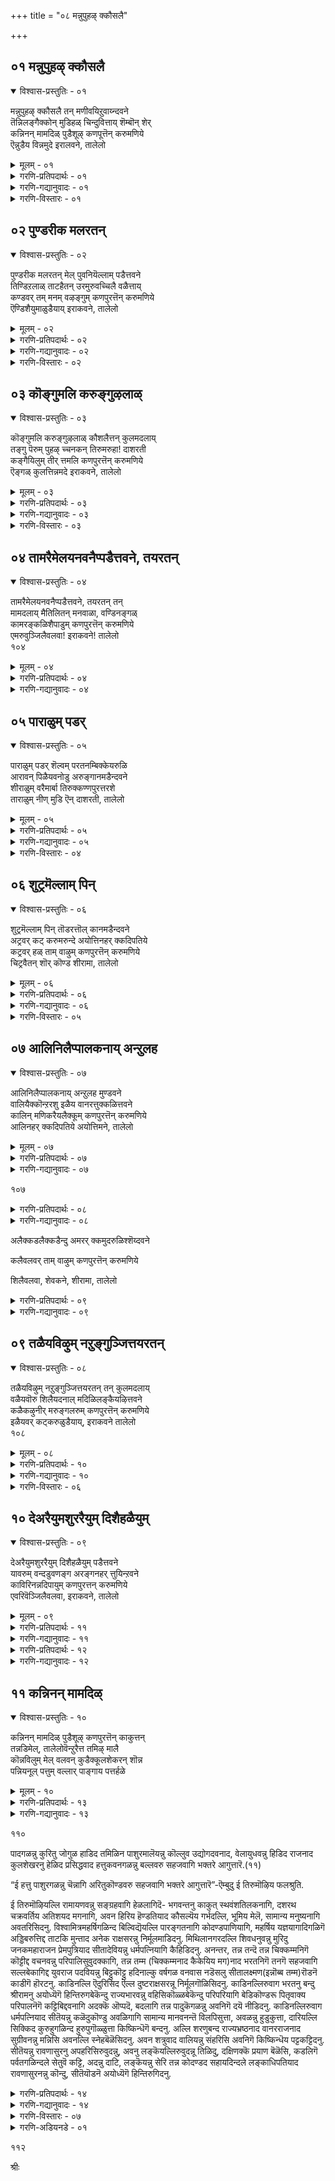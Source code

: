 +++
title = "०८ मन्नुपुहऴ् क्कौसलै"

+++


## ०१ मन्नुपुहऴ् क्कौसलै

<details open><summary>विश्वास-प्रस्तुतिः - ०१</summary>

मन्नुपुहऴ् क्कौसलै तन् मणीवयिऱुवाय्न्दवने  
तॆन्निलङ्गैक्कोन् मुडिहळ् चिन्दुवित्ताय् शॆम्बॊन् शेर्  
कन्निनन् मामदिळ् पुडैशूऴ् कणपूत्तॆन् करुमणिये  
ऎन्नुडैय विन्नमुदे इरालवने, तालेलो
</details>

<details><summary>मूलम् - ०१</summary>

मन्नुपुहऴ् क्कौसलै तन् मणीवयिऱुवाय्न्दवने  
तॆन्निलङ्गैक्कोन् मुडिहळ् चिन्दुवित्ताय् शॆम्बॊन् शेर्  
कन्निनन् मामदिळ् पुडैशूऴ् कणपूत्तॆन् करुमणिये  
ऎन्नुडैय विन्नमुदे इरालवने, तालेलो
</details>

<details><summary>गरणि-प्रतिपदार्थः - ०१</summary>

मन्नु-शाश्वतवाद, पुहऴ्=हॊगळिकॆयन्नु पडॆद कौसलै तन्=कौसल्यॆय, मणि=सुन्दरवाद, वयिऱु=हॊट्टॆयल्लि,. वाय्न्दवने=अभिवृद्धि हॊन्दिदवने, तॆन्=दक्षिणदिक्किनल्लिरुव, इलङ्कै=लङ्कॆय, कोन्=राजन\(रावणन\), मुडिहळ्=तलॆगळन्नु, चिन्दुवित्ताय्=तरिदु हाकिदवने, शॆम्=कॆम्पाद, पॊन् शेर्=चिन्नदिन्द माडिद, कन्नि=शाश्वतवाद\(नाशविल्लद\), नल्=उत्तमवाद, मा=बलुदॊड्ड, मदिळ्=कोटॆगोडॆयिन्द, पुडै=नाल्कुदिक्किनल्लू, शूऴ्=सुत्तुवरियल्पट्ट, कणपुरत्तु=कण्णपुरद, ऎन्=नन्न, करुमणिये=नीळमणियन्थवने, ऎन् अमुदे=नन्न अमृतसमानने, इराकवने=राघव\(राम\)ने, तालेलो=जोजो
</details>

<details><summary>गरणि-गद्यानुवादः - ०१</summary>

शाश्वतवाद कीर्तियन्नु पडॆद कौसल्यॆय सुन्दरवाद हॊट्टॆयल्लि अवतरिसिदवने, दक्षिणदल्लिरुव लङ्कॆय राजन तलॆगळन्नु तरिदुहाकिदवने, कॆम्फाद चिन्नदिन्द माडिद नाशरहितवाद उत्तमकोटॆयिन्द नाल्कुकडॆयू सुत्तल्पट्ट कण्णपुरद नन्न नीलमणिये, ननगॆ अमृतप्रायने, राघवरामने, जोजो\(१\)
</details>

<details><summary>गरणि-विस्तारः - ०१</summary>

कुलशेखररु ई तिरुमॊऴियल्लि भगवन्तन इन्नॊन्दु अवतारवन्नु ऎन्दरॆ श्रीरामावतारवन्न् नॆनॆयुत्तारॆ. श्रीरामनु अवतरिसिद्दु कौसल्यॆय गर्भदल्लि. दशरथ चक्रवर्तिगॆ अतिशयद हिरियमगनागि, रामावतारद गुरियॆल्ल देशदल्लॆल्ला महाक्रूरिगळागि हॆच्चिकॊण्डिद्द राक्षस कुलद निर्मूलन. लङ्कॆय राजनाद बलुदुष्टनू. अतिपराक्रमियू आद रावणासुरन हत्तुतलॆगळन्नू, अवनन्नु युद्धदल्लि ऎदुरिसि, चॆण्डाडिद्दु श्रीरामन वैभव. श्रीरामन तायि कौसल्यॆ तानॆन्दु भाविसिकॊण्डु, कुलशेखररु

१०२

मगुवाद श्रीरामनन्नु तॊट्टिलल्लिट्टु जोगुळ हाडुत्तारॆ.

कण्णपुरम्- तिरुक्कण्णपुरम् ऎम्बुदु दक्षिणभारतदल्लि हिन्दॆ चोळनाडु ऎन्दुप्रसिद्धिगॊण्डिद्द राज्यदल्लि पवित्रवाद यात्रास्थळगळल्लि ऒन्दु. ऐवरु आऴ्वाररु इल्लिगॆ यात्रार्थिगळागि बिजयमाडिसि, इल्लिय “शौरिराजस्वामि”यन्नु दर्शन माडि, सेवॆ माडि कृतार्थरादरु. आ ऐवरल्लि कुलशेखररू ऒब्बरु. आ सविनॆनपिन कुरुहु इदु. अल्लदॆ, कण्णपुरद शौरिराजस्वामिये कुलशेखररिगॆ श्रीरामनागि तोरिद्दु.
</details>


## ०२ पुण्डरीक मलरतन्

<details open><summary>विश्वास-प्रस्तुतिः - ०२</summary>

पुण्डरीक मलरतन् मेल् पुवनियॆल्लाम् पडैत्तवने  
तिण्डिऱलाळ् ताटहैतन् उरमुरुवच्चिलै वळैत्ताय्  
कण्डवर् तम् मनम् वऴङ्गुम् कणपुरत्तॆन् करुमणिये  
ऎण्डिशैयुमाळुडैयाय् इराकवने, तालेलो
</details>

<details><summary>मूलम् - ०२</summary>

पुण्डरीक मलरतन् मेल् पुवनियॆल्लाम् पडैत्तवने  
तिण्डिऱलाळ् ताटहैतन् उरमुरुवच्चिलै वळैत्ताय्  
कण्डवर् तम् मनम् वऴङ्गुम् कणपुरत्तॆन् करुमणिये  
ऎण्डिशैयुमाळुडैयाय् इराकवने, तालेलो
</details>

<details><summary>गरणि-प्रतिपदार्थः - ०२</summary>

पुण्डरिकम्=तावरॆ, मलर्=हूवु, अदन्=अदर, मेल्=मेलॆ, पुवनि ऎल्लाम्=समस्त लोकगळन्नू, पडैत्तवने=पडॆदवने, तिण्=दृढवाद, तिऱलाळ्=बलवन्नुळ्ळवळाद, ताटकैतन्=ताटकिय, उरम्=ऎदॆयन्नु, उरुव=तूतुबीळुवन्तॆ, शिलै=बिल्लन्नु, वळैत्ताय्=बग्गिसिदवने, कण्डवर्=दर्शन माडिदवरि, तम् मनम्=अवरवर मनस्सन्नु, वऴङ्गुम्=बॆळगिसुव, कणपुरत्तु ऎन् करुमणिये=कण्णपुरद नन दिव्यनीलमणिये, ऎण्=ऎण्टु, दिशैयुम्=दिक्कुगळल्लियू, आळ् उडैयाय्=सेवॆगॊळ्ळुत्तिरुववने, इराकवने=राघव\(राम\)ने, तालेलो=जोजो
</details>

<details><summary>गरणि-गद्यानुवादः - ०२</summary>

तावरॆय हूविन मेलिनिन्द समस्तलोकगळन्नू सॄष्टिसिदवने, बहळ बलशालियाद ताटकिय ऎदॆयल्लि तूतागुवन्तॆ बिल्लन्नु बग्गिसिदवने, दर्शन माडिदवर मनस्सन्नु बॆळगिसुव कण्णपुरदल्लि नॆलसिरुव नन्न दिव्यनीलमणिये, ऎण्टुदिक्कुगळल्लू सेवॆगॊळ्ळुत्तिरुववने, राघवरामने जो जो.\(२\)
</details>

<details><summary>गरणि-विस्तारः - ०२</summary>

भगवन्तन नाभियिन्द कमलवु हुट्टितु. अदरल्लि चतुर्मुख ब्रह्मनु हुट्टिदनु. अवनु सृष्टिकर्तनागि समस्त लोकगळन्नु सृष्टिसिदनु. हीगॆ भगवन्तनु लोकगळन्नु सृष्टिसिद्दु.

विश्वामित्र महर्षि नडसुत्तिद्द यज्ञक्कॆ अल्लिन राक्षसरु बहळवागि अड्डिमाडुत्तलू तॊन्दरॆ कॊडुत्तलू इद्दरु. अवरल्लि ताटकि ऎम्बवळ बहळ प्रबलळू

१०३

मायावियू आगिद्दवळु. श्रीरामनॊब्बने अवळन्नु संहरिसलु शक्तनॆन्दु महर्षिगळिगॆ गॊत्तु. अदक्कागि, बालकराद रामलक्ष्मणरन्नु अवरॊडनॆ करॆदिय्दु, अवरिगॆ धनुर्विद्यॆयन्नु कलिसि, ताटकिय मत्तु इतर ऎल्ला राक्षसर संहारक्कॆ कारणरादरु. ताटकियन्नु ऎदॆयन्नु सीळुवुदक्कागि श्रीरामनु तन्न कोदण्डवन्नु हेगॆ उपयोगिसिदनॆन्दु विवरणॆ इल्लिदॆ.

तिरुक्कण्णपुरदल्लि भगवन्तनु शौरिराजस्वामियागि नॆलॆगॊण्डु, ऎल्ला दिक्कुगळिन्दलू, अल्लिगॆ स्वामिय सेवॆगागि, बरुव भक्तर मनस्सन्नु आह्लादगॊळिसुत्तानॆ. अवने राघव राम. अवनन्नु मगुविनन्तॆ भाविसि आऴ्वाररु तूगुत्तारॆ.
</details>


## ०३ कॊङ्गुमलि करुङ्गुऴलाळ्

<details open><summary>विश्वास-प्रस्तुतिः - ०३</summary>

कॊङ्गुमलि करुङ्गुऴलाळ् कौशलैत्तन् कुलमदलाय्  
तङ्गु पॆरुम् पुहऴ् च्चनकन् तिरुमरुहा\! दाशरती  
कङ्गैयिलुम् तीर् त्तमलि कणपुरत्तॆन् करुमणिये  
ऎङ्गळ् कुलत्तिन्नमदे इराकवने, तालेलो
</details>

<details><summary>मूलम् - ०३</summary>

कॊङ्गुमलि करुङ्गुऴलाळ् कौशलैत्तन् कुलमदलाय्  
तङ्गु पॆरुम् पुहऴ् च्चनकन् तिरुमरुहा\! दाशरती  
कङ्गैयिलुम् तीर् त्तमलि कणपुरत्तॆन् करुमणिये  
ऎङ्गळ् कुलत्तिन्नमदे इराकवने, तालेलो
</details>

<details><summary>गरणि-प्रतिपदार्थः - ०३</summary>

कॊङ्गु=परिमळवु, मलि=मलॆतिरुव, करुकुऴलाळ्=कप्पनॆय कूदलन्नुळ्ळ, कौशलै तन्=कौसल्यॆय, कुलम्=सिरिवन्तनाद, मदलाय्=मगने, तङ्गु=शाश्वतवाद, पॆरु=महत्ताद, पुहऴ्=कीर्तियुळ्ळ, चनकन्=जनकन, तिरु=श्रेष्ठवाद, मरुहा=अळियने, दाशरती=दाशरथी, कङ्गैयिलुम्=गङ्गानदिगिन्तलू, मलि=श्रेष्ठवाद, तीर् त्तम्=तीर्थगळुळ्ळ, कणपुरत्तु=तिरुक्कण्णपुरद, ऎन् करुमणिये=नन्न नीलमणिये, ऎङ्गळ्=नम्म, कुलत्तु=वंशद\(कुलद\), इन्-मधुरवाद, अमुदे=अमृतवे, इराकवने=राघव\(राम\)ने, तालेलो=जोजो
</details>

<details><summary>गरणि-गद्यानुवादः - ०३</summary>

परिमळदिन्द मलॆतिरुव कप्पाद तलॆगूदलन्नुळ्ळ कौसल्यॆय सिरिवन्तनाद मगने, शाश्वतवाद महाकीर्तियन्नुळ्ळ जनकन श्रेष्ठवाद अळियने, दाशरथी, गङ्गानदिगिन्तलू श्रेष्ठवाद तीर्थगळन्नुळ्ळ कण्णपुरद नन्न नीलमणिये, नम्म कुलद मधुरवाद अमृतवे, राघवरामने जोजो\(३\)
</details>

<details><summary>गरणि-विस्तारः - ०३</summary>

“नम्म कुल” ऎम्ब हॆम्मॆय मातु कौसल्यादेविय कुलक्कू कुलशेखरर कुलक्कू ऒट्टिगॆ अन्वयिसुत्तदॆ. इब्बरदू क्षत्रियकुल. आद्दरिन्द श्रीरामनल्लि अष्टु अभिमान\!
</details>


## ०४ तामरैमेलयनवनैप्पडैत्तवने, तयरतन्

<details open><summary>विश्वास-प्रस्तुतिः - ०४</summary>

तामरैमेलयनवनैप्पडैत्तवने, तयरतन् तन्  
मामदलाय् मैतिलितन् मनवाळा, वण्डिनङ्गळ्  
कामरङ्कळिशैपाडुम् कणपुरत्तॆन् करुमणिये  
एमरुवुञ्जिलैवलवा\! इराकवने\! तालेलो  
१०४
</details>

<details><summary>मूलम् - ०४</summary>

तामरैमेलयनवनैप्पडैत्तवने, तयरतन् तन्  
मामदलाय् मैतिलितन् मनवाळा, वण्डिनङ्गळ्  
कामरङ्कळिशैपाडुम् कणपुरत्तॆन् करुमणिये  
एमरुवुञ्जिलैवलवा\! इराकवने\! तालेलो  
१०४
</details>

<details><summary>गरणि-प्रतिपदार्थः - ०४</summary>

तामरै मेल्=तावरॆ मेलॆ, अयन् अवनै=चतुर्मुख ब्रह्मनन्नु, पडैत्तवने=पडॆदवने, तयर तन् तन्=दशरथन, मा=महत्वद, मदलाय्=मगने, मैतिलि तन्=मैथिलिय, मनवाळा=वल्लभने, वण्डु=दुम्बिगळ, इनङ्गळ्=गुम्पुगळु, कामरङ्गळ्=इम्पाद रागगळ, इशै=हाडुगळन्नु, पाडुम्=हाडुव, कणपुरत्तु=तिरुक्कण्णपुरद, ऎन् करुमणिये=नन्न नीलमणिये, ए=अम्बुगळु, मरुवुम्=कूडिकॊण्डिरुव, शिलै=बिल्लन्नु, वलवा=हिडियबल्लवने, इराकवने=राघव, रामने, तालेलो=जोजो.
</details>

<details><summary>गरणि-गद्यानुवादः - ०४</summary>

तावरॆय मेलॆ चतुर्मुख ब्रह्मनन्नु पडॆदवने, दशरथन महत्वद मगने. मैथिलिय वल्लभने, दुम्बिगळ गुम्पुगळु इम्पाद रागगळ हाडुगळन्नु हाडुव तिरुक्कणपुरद नन्न नीलमणिये, अम्बुगळिन्द कूडिरुव बिल्लन्नु हिडियबल्लवने राघवरामने, जोजो.\(४\)
</details>


## ०५ पाराळुम् पडर्

<details open><summary>विश्वास-प्रस्तुतिः - ०५</summary>

पाराळुम् पडर् शॆल्वम् परतनम्बिक्केयरुळि  
आरावन् पिळैयवनोडु अरुङ्गानमडैन्दवने  
शीराळुम् वरैमार्बा तिरुक्कण्णपुरत्तरशे  
ताराळुम् नीण् मुडि ऎन् दाशरती, तालेलो
</details>

<details><summary>मूलम् - ०५</summary>

पाराळुम् पडर् शॆल्वम् परतनम्बिक्केयरुळि  
आरावन् पिळैयवनोडु अरुङ्गानमडैन्दवने  
शीराळुम् वरैमार्बा तिरुक्कण्णपुरत्तरशे  
ताराळुम् नीण् मुडि ऎन् दाशरती, तालेलो
</details>

<details><summary>गरणि-प्रतिपदार्थः - ०५</summary>

पार्=भूमियन्नु, आळुम्=आळतक्क, पडर्=विपुलवाद, शॆल्वम्=सम्पत्तन्नु, परतन्=भरतनॆम्ब, नम्बिक्के=प्रसिद्धिपुरुषनिगे, अरुळि=कृपॆमाडि,आरा=परिपूर्णवाद, अन्बु=प्रेम\(भक्ति\)वुळ्ळ, इळैयवनोडु=तम्मनॊडनॆ, अरु=अपरूपवाद, कानम्=काडन्नु, अडैन्दवने=सेरिदवने, शीर्=लक्ष्मियु, आळुम्=विहरिसुवन्थ, वरै=\(पर्वतदन्तॆ\) हिरियदाद, मार्बा=वक्षस्थलवुळ्ळवने, तिरुक्कण्णपुरत्तु अरशने=तिरुक्कण्णपुरद अरसने, तार्=मालॆयु, आळुम्=विहरिसुव, नीळ्=उद्दनाद, मुडि=जडॆयन्नुळ्ळ, ऎन् दाशरथी=नन्न दाशरथिये, तालेलो=जोजो.
</details>

<details><summary>गरणि-गद्यानुवादः - ०५</summary>

१०५
</details>

<details><summary>गरणि-विस्तारः - ०४</summary>

भूमियन्नाळतक्क विपुअलवाद सम्पत्तन्नु भरतनॆम्ब प्रसिद्धिपुरुषनिगे कृपॆमाडिकॊट्टु, सम्पूर्णवाद भक्तियन्नुळ्ळ तम्मनॊडनॆ अपरूपवाद काडन्नु सेरिदवने, लक्ष्मियु विहरिसुवन्थ हिरिय\(विशाल\)वक्षस्थलवुळ्ळवने, मालॆयन्नु मुडिद निडिदाद जटॆयन्नुळ्ळवने, नन्न दाशरथिये, जोजो.\(५\)

दशरथ चक्रवर्तिय हिरियमगनागि, चक्राधिपत्यवन्नु अद्वितीयवागि आळुवन्थ समर्थनागिद्दरू, तन्न तन्दॆय मातन्नु पालिसुवुदक्कागि, तन्न तम्मनाद भरतनिगे भूमियन्नाळुव आ विपुलैश्वर्यवन्नु बिट्टुकॊट्टु, तन्नल्लि अपरिमितवाद भक्ति\(प्रीति\)यन्नुळ्ळ तन्न तम्मनाद लक्ष्मणनॊडनॆ भयङ्करवाद काडिगॆ होद त्यागमूर्ति श्रीराम\! वीरलक्ष्मिगॆ तन्न दृढवाद ऎदॆयल्लि अवकाशकॊट्टवनु अवनु. जटावल्कलधारियागि शान्तनागि, सन्तसचित्तनागि अरण्यदल्लि वासवागिद्दवनु अवनु. अवने तिरुक्कण्णपुरद ऒडॆयनादवनु.
</details>


## ०६ शुट्रमॆल्लाम् पिन्

<details open><summary>विश्वास-प्रस्तुतिः - ०६</summary>

शुट्रमॆल्लाम् पिन् तॊडरत्तॊल् कानमडैन्दवने  
अट्रवर् कट् करुमरुन्दे अयोत्तिनहर् क्कदिपतिये  
कट्रवर् हळ् ताम् वाऴुम् कणपुरत्तॆन् करुमणिये  
चिट्रवैतन् शॊर् कॊण्ड शीरामा, तालेलो
</details>

<details><summary>मूलम् - ०६</summary>

शुट्रमॆल्लाम् पिन् तॊडरत्तॊल् कानमडैन्दवने  
अट्रवर् कट् करुमरुन्दे अयोत्तिनहर् क्कदिपतिये  
कट्रवर् हळ् ताम् वाऴुम् कणपुरत्तॆन् करुमणिये  
चिट्रवैतन् शॊर् कॊण्ड शीरामा, तालेलो
</details>

<details><summary>गरणि-प्रतिपदार्थः - ०६</summary>

शुट्रम् ऎल्लाम्=परिवारदवरॆल्लरू, पिन् तॊडर=हिन्दॆबिद्दु बरलु, तॊल्=पुरातनवाद, कानम्=काडन्नु,अडैन्दवने=सेरिदवने, अट्रवर् कट् कु=निन्नन्ने शरणॆन्दवरिगॆ, अरु=अपरूपवाद, मरुन्दे=औषधिस्वरूपने, अयोत्तिनहर् क्कू=अयोध्यानगरक्कॆ, अदिपतिये=ऒडॆयने, कट्रवर् हळ् ताम्=ज्ञानिगळु, वाऴुम्=बाळुवन्थ, कणपुरत्तु ऎन् करुमणिये=चिट्रवैतन्=चिक्क तायियादवळ, शॊल्=मातन्नु, कॊण्ड=पालिसिद, शीरामा=श्रीरामने, तालेलो=जोजो.
</details>

<details><summary>गरणि-गद्यानुवादः - ०६</summary>

बन्धुबळग परिवारदवरॆल्लरू निन्न हिन्दॆबिद्दु बरलु, पुरातनवाद काडन्नु सेरिदवने, निन्न शरणागतरिगॆ अपरूपवाद औषधिस्वरूपने, अयोध्यॆय ऒडॆयने ज्ञानिगळु बाळुवन्थ तिरुक्कण्णपुरद नन्न दिव्यनीलमणिये, चिक्कम्मा मातन्नु पालिसिदवने, श्रीरामने, जोजो.\(६\)
</details>

<details><summary>गरणि-विस्तारः - ०५</summary>

चिक्कम्मनाद कैकेयिय मातन्ने तन्न तन्दॆय आज्ञॆयॆन्दु तिळिदु अदन्नु चाचु तप्पदन्तॆ परिपालिसुवुदक्कागि श्रीरामनु राज्याधिपत्यवन्नु तन्न तम्मनाद भरतनिगॆ बिट्टुकॊट्टु तानु काडिगॆ होदनष्टॆ. प्रजॆगळू बन्धुबळगदवरू तमगॆ अत्यन्तप्रियनाद श्रीरामनन्नु बिट्टिरलारदॆ अवनन्नु हिम्बालिसुत्तले होदरु. गङ्गानदियन्नु दाटीद बळिक श्रीरामनु तानु तम्मवरु यार हगरणवू इल्लदॆ सुखवागिरुवुदु साध्यवॆन्दु बगॆदु चित्रकूटदल्लि

१०६

नॆलसिदनु. अवन शान्तिगॆ भङ्ग तरुवन्तॆ भरतनु सकल राजमर्यादॆगळॊडनॆ यू बन्धुबळग परिवारजनरॊडनॆयू अल्लिगू बन्दु, श्रीरामनन्नु अयोध्यॆगॆ हिन्तिरुगबेकॆन्दू राज्यभारवन्नु अवने वहिसिकॊळ्ळबेकॆन्दु बेडिकॊण्डनु. श्रीरामनु अदक्कॆ ऒप्पदॆ, अवन बेडिकॆगॆ बदलागि अवनिगॆ तन्न पादुकॆगळन्नु दयॆनीडिदनु. हीगॆ भरतनन्नु समाधानपडिसि हिन्दक्कॆ कळुहिसिद बळिक तम्म जनर काटदिन्द तप्पिसिकॊळ्ळबेकॆन्दु बगॆदु, दट्टवाद गॊण्डारण्यवाद दण्डकारण्यक्कॆ तॆरळिदनु. इदु पाशुरद मॊदल सालिन विषय.

गॆळॆयरागलि वैरिगळागलि- यारे आगलि “शरणु”ऎन्दु बन्दरॆ, अवर हिन्नॆलॆयेनॆन्दु लॆक्किसदॆ, अवरन्नु कैबिडदन्तॆ कापाडुवुदु श्रीरामन सङ्कल्प. शरणागतरन्नु संसारवॆम्ब रोगदिन्द बिडुगडॆ माडुवुदे श्रीरामन कार्य. आद्दरिन्दले शरणागतरिगॆ अवनु दिव्यौषधियन्तॆ.
</details>


## ०७ आलिनिलैप्पालकनाय् अन्ऱुलह

<details open><summary>विश्वास-प्रस्तुतिः - ०७</summary>

आलिनिलैप्पालकनाय् अन्ऱुलह मुण्डवने  
वालियैक्कॊन्ऱरशु इळैय वानरत्तुक्कळित्तवने  
कालिन् मणिकरैयलैक्कूम् कणपुरत्तॆन् करुमणिये  
आलिनहर् क्कदिपतिये अयोत्तिमने, तालेलो
</details>

<details><summary>मूलम् - ०७</summary>

आलिनिलैप्पालकनाय् अन्ऱुलह मुण्डवने  
वालियैक्कॊन्ऱरशु इळैय वानरत्तुक्कळित्तवने  
कालिन् मणिकरैयलैक्कूम् कणपुरत्तॆन् करुमणिये  
आलिनहर् क्कदिपतिये अयोत्तिमने, तालेलो
</details>

<details><summary>गरणि-प्रतिपदार्थः - ०७</summary>

आलिन् इलै=आलद ऎलॆय, पालकन् आय्=बालकनादवने, अन्ऱु=महाप्रळयकालदल्लि, उलहम् उण्डवने=समस्तलोकगळन्नू उण्डवने, \(हॊट्टॆयल्लि अडगिसिकॊण्डवने\), वालियै कॊन्ऱु=वालियन्नु कॊन्दु, इळैय वानरत्तुक्कू=तम्मनाद वानरनिगॆ, अरशु=राज्यवनु, अळित्तवने=कॊट्टवने, कालिन्=कालिन, मणि=सुन्दरवाद\(रत्नखचितवाद\), करै=अञ्चु, अलैक्कूम्=अलुगाडुत्तिरुव, कणपुरत्तु=तिरुक्कण्णपुरद, ऎन् करुमणिये=नीलमणिये, आलिनहर् क्कू=आलिनगरक्कॆ, अदिपतिये=ऒडॆयने, अयोत्तिमने=अयोध्यॆय राजने, तालेलो=जोजो.\(७\)
</details>

<details><summary>गरणि-गद्यानुवादः - ०७</summary>

महाप्रळयदल्लि समस्तलोकगळन्नू तन्न हॊट्टॆयल्लि अडगिसिकॊण्डु एनू अरिय ऎळॆयमगुवागि हाल्गडिनल्लि ऒन्दु आलदॆलॆय मेलॆ मलगि योगनिद्रॆयल्लि बहुकालकळॆदवनु भगवन्त. श्रीरामनादाग, किष्किन्धॆय राजनागिद्द वालियन्नु कॊन्दु अवन तम्मनाद सुग्रीवनिगॆ आ राज्यद पट्टवन्नु कट्टिदनु. तिरुक्कण्णपुरियल्लि शौरिराजनागि सर्वाङ्गसुन्दरनागि मॆरॆयुववनु अवनु.
</details>

१०७

<details><summary>गरणि-प्रतिपदार्थः - ०८</summary>

“कालिन् मणिकरै अलैक्कूम् कणपुरत्तु” ऎम्बुदन्नु इन्नॊन्दु रीतियल्लि बिडिसि अर्थहेळलागिदॆ. कालिन्=कालुवॆगळ, मणि=रत्नगळन्नु, करै=दडक्कॆ अलैक्कूम्=तन्दुहाकुव, कणपुरत्तु=तिरुक्कण्णपुरद-ऎम्बुदागि. कालुवॆगळल्लि हरियुव समृद्धियाद नीरु तिरुक्कण्णपुरद गद्दॆगळल्लि हरिदु अदरल्लि हुलुसागि चिन्नवन्नू रत्नगळन्नू बॆळॆयुवन्तॆ \(बत्त बॆळॆयुवन्तॆ\) माडुत्तदॆ. हीगॆ तिरुक्कण्णपुरवु ऐश्वर्यदिन्द तुम्बितुळुकुत्तदॆ.
</details>

<details><summary>गरणि-गद्यानुवादः - ०८</summary>

८.मलैयदनालणैक्कट्टि मदिळिलङ्कैयऴित्तवने
</details>

अलैक्कडलैक्कडैन्दु अमरर् क्कमुदरुळिश्शॆय्दवने

कलैवलवर् ताम् वाऴुम् कणपुरत्तॆन् करुमणिये

शिलैवलवा, शेवकने, शीरामा, तालेलो

<details><summary>गरणि-प्रतिपदार्थः - ०९</summary>

मलै=बॆट्टगळुल् अदनाल्=अवुगळिन्द, अणैक्कट्टि=सेतुवॆयन्नु कट्टि, मदिळ्=कोटॆयिन्द भद्रवाद, इलङ्कै=लङ्कॆयन्नु, अऴत्तवने=नाशपडिसिदवने, अलैकडलै=अलॆगळिन्द कूडिद कडलन्नु, कडैन्दु=कडॆदु, अमरर् क्कू=देवतॆगळिगॆ,अमुदु=अमृतवन्नु, अरुळिशॆय्दवने=कृपॆ माडिदवने, कलैवलवर्=विद्यॆयन्ने शक्तियन्नागि उळ्ळवरु, ताम्=तावु, वाऴुम्=बाळुव, कणपुरत्तु=तिरुक्कण्णपुरद, ऎन् करुमणिये=नन्न दिव्यनीलमणिये, शिलैवलवा=धनुश्शास्त्रपण्डितने\(कोदण्डपण्डितने\) शेवकने=महावीरने, शीरामा=श्रीरामने, तालेलो=जोजो
</details>

<details><summary>गरणि-गद्यानुवादः - ०९</summary>

बॆट्टगळिन्द समुद्रक्कॆ सेतुवॆ कट्टि कोटॆगळिन्द भद्रवाद लङ्कॆयन्नु नाशपडिसिदवने, अलॆगळिन्द कूडिद कडलन्नु कडॆदु अमररिगॆ अमृतवन्नु कृपॆमाडिदवने, विद्याबलवुळ्ळवरु बाळुव तिरुक्कण्णपुरद नन्न दिव्यनीलमणिये, कोदण्डपण्डितने, महावीरने, श्रीरामने जोजो.\(८\)
</details>


## ०९ तळैयविऴुम् नऱुङ्गुञ्जित्तयरतन्

<details open><summary>विश्वास-प्रस्तुतिः - ०८</summary>

तळैयविऴुम् नऱुङ्गुञ्जित्तयरतन् तन् कुलमदलाय्  
वळैयवॊरु शिलैयदनाल् मदिळिलङ्कैयऴित्तवने  
कळैकऴुनीर् मरुङ्गलरुम् कणपुरत्तॆन् करुमणिये  
इळैयवर् कट्करुळुडैयाय्, इराकवने तालेलो  
१०८
</details>

<details><summary>मूलम् - ०८</summary>

तळैयविऴुम् नऱुङ्गुञ्जित्तयरतन् तन् कुलमदलाय्  
वळैयवॊरु शिलैयदनाल् मदिळिलङ्कैयऴित्तवने  
कळैकऴुनीर् मरुङ्गलरुम् कणपुरत्तॆन् करुमणिये  
इळैयवर् कट्करुळुडैयाय्, इराकवने तालेलो  
१०८
</details>

<details><summary>गरणि-प्रतिपदार्थः - १०</summary>

तळै=कट्टु, अविऴुम्=बिच्चि होगुत्तिरुव, नऱु=ऒळ्ळॆय, कुञ्जि=तलॆगूदलिन गण्टुळ्ळ, तयरतन् तन्=दशरथन, कुलम्=श्रेष्ठवाद, मदलाय्=मगने, ऒरु=साटियिल्लद, वळैय=बग्गिसिद, शिलै अदनाल्=बिल्लिनिन्द, मदिळ्=कोटॆगोडॆगळुळ्ळ, इलङ्गै=लङ्कॆयन्नु, अऴित्तवने=नाशपडिसिदवने, कळै=सुन्दरवाद, कऴुनीर्=नैदिलॆगळु, मरुङ्गु=सुत्तलू, अलरुम्=अरळुव, कणपुरत्तु=तिरुक्कण्णपुरद, ऎन्=नन्न करुमणिये=नीलमणिये, इळैयवर् कट्कु=तम्मन्दिर विषयदल्लि, अरुळ् उडैयाय्=करुणॆयुळ्ळवने, इराकवने=राघव\(राम\)ने, तालेलो=जोजो.
</details>

<details><summary>गरणि-गद्यानुवादः - १०</summary>

कट्टुबिच्चुत्तिरुव ऒळ्ळॆय तलॆगूदलिन गण्टुळ्ळ दशरथन श्रेष्ट्ःअवाद मगने, साटियिल्लद बग्गिसिद बिल्लिनिन्द कोटॆगळिन्द भद्रवाद लङ्कॆयन्नु नाशपडिसिदवने, सुन्दरवाद नैदिलॆगळु सुत्तलू अरळुव तिरुक्कण्णपुरद नन्न दिव्यनीलमणिये, तम्मन्दिर विषयदल्लि कृपॆयुळ्ळवने, राघवरामने, जोजो.\(९\)
</details>

<details><summary>गरणि-विस्तारः - ०६</summary>

किरिय हॆण्डतियाद कैकेयि तनगॆ कॊडबेकॆन्द ऎरडू वरगळन्नु केळिद दशरथनु शोकसन्तप्तनादनु. नॆलदल्लि बिद्दु हॊरळाडिदनु. अवन तलॆगूदलु बिच्चिहोयितु. नॆलद धूळिनल्लि अदु मलिनगॊण्डितु. आदरॆ अवनु कैकेयिगॆ कॊट्टमातन्नु हिरिय मगनाद श्रीरामनु उळिसिकॊट्टु, श्रेष्ठनॆनिसिकॊण्डनु. इदु मॊदल सालिन विषय.

“तम्मन्दिरिगॆ कृपॆ तोरिद्दु”-ऎम्बुदन्नु ऎरडु रीतियल्लि विवरिसबहुदॆन्दु काणुत्तदॆ. तम्मनाद भरतनिगॆ श्रीरामनु तन्न पादुकॆगळन्नु कॊट्टुकृपॆ माडिद्दु; ,अत्तु तम्मनाद लक्ष्मणनन्नु तन्न ऎडॆबिडद बॆम्बलिगनागि, हदिनाल्कु वर्षगळ वनवासदल्लि तन्नॊडनॆ ऒरलि ऒप्पिद्दु. इदुऒन्दु रीति. इन्नॊन्दु रीतियल्लि देशभ्रष्ठनागि अलॆयुत्तिद्द सुग्रीवन सख्यवन्नु माडिकॊण्डु, अवनिगॆ वालियिन्द अवन राज्यवन्नु वापसुकॊडिसिद्दु. इदु तम्मनाद सुग्रीवनिगॆ तोरिसिद कृपॆ.
</details>


## १० देअरैयुमशुररैयुम् दिशैहळैयुम्

<details open><summary>विश्वास-प्रस्तुतिः - ०९</summary>

देअरैयुमशुररैयुम् दिशैहळैयुम् पडैत्तवने  
यावरुम् वन्दडुवणङ्ग अरङ्गनहर् त्तुयिन्ऱवने  
काविरिनन्नदिपायुम् कणपुरत्तन् करुमणिये  
एवरिवॆञ्जिलैवलवा, इराकवने, तालेलो
</details>

<details><summary>मूलम् - ०९</summary>

देअरैयुमशुररैयुम् दिशैहळैयुम् पडैत्तवने  
यावरुम् वन्दडुवणङ्ग अरङ्गनहर् त्तुयिन्ऱवने  
काविरिनन्नदिपायुम् कणपुरत्तन् करुमणिये  
एवरिवॆञ्जिलैवलवा, इराकवने, तालेलो
</details>

<details><summary>गरणि-प्रतिपदार्थः - ११</summary>

देवरैयुम्=देवतॆगळन्नू, अशुररैयुम्=असुररन्नू, दिशैहळैयुम्=दिक्कुगळन्नू, पडैत्तवने= पडॆदवने, यावरुम्=ऎल्ल चेतनरू
</details>

<details><summary>गरणि-गद्यानुवादः - ११</summary>

१०९
</details>

<details><summary>गरणि-प्रतिपदार्थः - १२</summary>

वन्दु=बन्दु, अडिवणङ्ग=पादगळिगॆरगलु \(अनुकूलिसुवन्तॆ\)अरङ्गनहरम्=श्रीरङ्गनगरदल्लि, तुयिन्ऱवने=पवडिसिरुववने, काविरिनल् नदि=कावेरियॆम्ब ऒळ्ळॆयनदि, पायुम्=हरियुव, कणपुरत्तु=तिरुक्कण्णपुरद, ऎन्=नन्न, करुमणिये=नीलमणिये, ए=बाणगळन्नु, वरि=तॊडिसि सिद्धपडिसिरुव, वॆम्=सुन्दरवाद, शिलैवलवा= बिल्लिन शूरने, इराकवने=राघव रामने, तालेलो=जोजो.
</details>

<details><summary>गरणि-गद्यानुवादः - १२</summary>

देवतॆगळन्नु असुररन्नू दिक्कुगळन्नू पडॆदवने, ऎल्ल चेतनरू बन्दु पादगळिगॆरगलु अनुकूलिसुवन्तॆ श्रीरङ्गनगरदल्लि पवडिसिरुववने, कावेरियॆम्ब ऒळ्ळॆय नदि हरियुव तिरुक्कण्णपुरद नन्न दिव्यनीलमणिये, बाणगळन्नु तॊडिसि सिद्धवागिरुव सुन्दरवाद बिल्लाळे, राघवरामने, जोजो.\(१०\)
</details>


## ११ कन्निनन् मामदिळ्

<details open><summary>विश्वास-प्रस्तुतिः - १०</summary>

कन्निनन् मामदिळ् पुडैशूऴ् कणपुरत्तॆन् काकुत्तन्  
तन्नडिमेल्, तालेलोवॆन्ऱुरैत्त तमिऴ् मालै  
कॊन्नविलुम् मेल् वलवन् कुडैक्कूलशेकरन् शॊन्न  
पन्नियनूल् पत्तुम् वल्लार् पाङ्गाय पत्तर्हळे
</details>

<details><summary>मूलम् - १०</summary>

कन्निनन् मामदिळ् पुडैशूऴ् कणपुरत्तॆन् काकुत्तन्  
तन्नडिमेल्, तालेलोवॆन्ऱुरैत्त तमिऴ् मालै  
कॊन्नविलुम् मेल् वलवन् कुडैक्कूलशेकरन् शॊन्न  
पन्नियनूल् पत्तुम् वल्लार् पाङ्गाय पत्तर्हळे
</details>

<details><summary>गरणि-प्रतिपदार्थः - १३</summary>

कन्नि=शाश्वतवाद, नल्=श्रेष्ठवाद, मा=शक्तिपूर्णवाद, मदिळ्=कोटॆयन्नु, पुडै=ऎल्ल कडॆगळल्लू, शूऴ्=सुत्तुवरिदिरुव, कणपुरत्तु=तिरुक्कण्णपुरद, ऎन्=नन्न, काकुत्तन् तन्=काकुत् स्थरामन, अडिमेल्=पादगळन्नु कुरितु, तालेलो ऎन्ऱु=जोजो ऎन्दु, उरैत्त=हेळिद, तमिऴ् मालै=तमिळिन पाशुरगळ मालॆयन्नु, कॊल्=कॊल्लुव, नविलुम्=उद्योगदवनाद, वेल्=वेलायुधवन्नु, वलवन्=धरिसिदवनाद, कुडै=राजनाद, कुलशेकरन्=कुलशेखरनु, शॊन्न=हेळिद, पन्निय=प्रसिद्धवाद, नूल् पत्तुम्=हत्तु कवनगळन्नू, वल्लार्=बल्लवरु, पाङ्गु आय=सहजवागि, पत्तर् हळे=भक्तरे आगुवरु.
</details>

<details><summary>गरणि-गद्यानुवादः - १३</summary>

शाश्वतवाद, उत्तमवाद, शक्तिपूर्णवाद कोटॆयिन्द ऎल्ल कडॆगळल्लू सुत्तुवरिदिरुव तिरुक्कण्णपुरद नन्न स्वामियाद काकुत् स्थरामन
</details>

११०

पादगळन्नु कुरितु जोगुळ हाडिद तमिळिन पाशुरमालॆयन्नु कॊल्लुव उद्योगदवनाद, वेलायुधवन्नु हिडिद राजनाद कुलशेखरनु हेळिद प्रसिद्धवाद हत्तुकवनगळन्नु बल्लवरु सहजवागि भक्तरे आगुत्तारॆ.\(११\)

“ई हत्तु पाशुरगळन्नु चॆन्नागि अरितुकॊण्डवरु सहजवागि भक्तरे आगुत्तारॆ”-ऎम्बुदु ई तिरुमॊऴिय फलश्रुति.

ई तिरुमॊऴियल्लि रामायणवन्नु सङ्ग्रहवागि हेळलागिदॆ- भगवन्तनु काकुत् स्थवंशतिलकनागि, दशरथ चक्रवर्तिय अतिशयद मगनागि, अवन हिरिय हॆण्डतियाद कौसल्यॆय गर्भदल्लि, भूमिय मेलॆ, सामान्य मनुष्यनागि अवतरिसिदनु. विश्वामित्रमहर्षिगळिन्द बिल्विद्यॆयल्लि पारङ्गतनागि कोदण्डपाणियागि, महर्षिय यज्ञयागादिगळिगॆ अड्डिबरुत्तिद्द ताटकि मुन्ताद अनेक राक्षसरन्नु निर्मूलमाडिदनु. मिथिलानगरदल्लि शिवधनुवन्नु मुरिदु जनकमहाराजन प्रेमपुत्रियाद सीतादेवियन्नु धर्मपत्नियागि कैहिडिदनु. अनन्तर, तन्न तन्दॆ तन्न चिक्कम्मनिगॆ कॊट्टीद्द वचनवन्नु परिपालिसुवुदक्कागि, तन्न तम्म \(चिक्कम्मनाद कैकेयिय मग\)नाद भरतनिगॆ तनगॆ सहजवागि सल्लबेकागिद्द युवराज पदवियन्नु बिट्टुकॊट्टु हदिनाल्कु वर्षगळ वनवास नडॆसलु सीतालक्ष्मण\(इन्नॊब्ब तम्म\)रॊडनॆ काडीगॆ हॊरटनु. काडिनल्लि ऎदुरिसिद ऎल्ल दुष्टराक्षसरन्नू निर्मूलगॊळिसिदनु. काडिनल्लिरुवाग भरतनु बन्दु श्रीरामनु अयोध्यॆगॆ हिन्तिरुगबेकॆन्दु राज्यभारवन्नु वहिसिकॊळ्ळबेकॆन्दु परिपरियागि बेडिकॊण्डरू पितृवाक्य परिपालनॆगॆ कट्टिबिद्दवनागि अदक्कॆ ऒप्पदॆ, बदलागि तन्न पादुकॆगळन्नु अवनिगॆ दयॆ नीडिदनु. काडिनल्लिरुवाग धर्मपत्नियाद सीतॆयन्नु कळॆदुकॊण्डु अवळिगागि सामान्य मानवनन्तॆ विलपिसुत्ता, अवळन्नु हुडुकुत्ता, दारियल्लि सिक्किद कुरुहुगळिन्द हुरुपुगॊळ्ळुत्ता किष्किन्धॆगॆ बन्दनु. अल्लि शरणुबन्द राज्यभ्रष्ठनाद वानरराजनाद सुग्रीवनन्नु मन्निसि अवनल्लि स्नेहबॆळॆसिदनु. अवन शत्रुवाद वालियन्नु संहरिसि अवनिगॆ किष्किन्धॆय पट्टकट्टिदनु. सीतॆयन्नु रावणासुरनु अपहरिसिरुवुदन्नु, अवनु लङ्कॆयल्लिरुवुदन्नू तिळिदु, दक्षिणक्कॆ प्रयाण बॆळॆसि, कडलिगॆ पर्वतगळिन्दले सेतुवॆ कट्टि, अदन्नु दाटि, लङ्कॆयन्नु सेरि तन्न कोदण्डद सहायदिन्दले लङ्काधिपतियाद रावणासुरनन्नु कॊन्दु, सीतॆयॊडनॆ अयोध्यॆगॆ हिन्तिरुगिदनु.

<details><summary>गरणि-प्रतिपदार्थः - १४</summary>

श्रीरामन हिरिमॆयन्नु तिळियहेळुवुदर जॊतॆगॆ भक्तनागुव बगॆयन्नु सूक्ष्मवागि इदरल्लि हेळलागिदॆ. कौसल्यॆयु तन्न मुद्दिन मगनाद श्रीरामनल्लि तोरिसिद प्रेम=मातृवात्सल्य रूपद भक्तिमार्ग. तम्मन्दिराद भरतन मत्तु लक्ष्मणन सेवॆय रूपद भक्तिमार्ग- भ्रातॄवात्सल्यद भक्ति. सुगिवनु तोरिसिद स्णॆहितन रूपद भक्ति- सुहृद् वात्सलद भक्ति. विभीषनन्थ शत्रुवू सह शरणागति ऎम्बुदर मूलक नडसुव ऎडॆबिडद पादाश्रयद भक्ति- अनन्यभक्ति. इवुगळन्नॆल्ला चॆन्नागि अर्थमाडिकॊण्डवनु, तप्पदॆ, इवुगळल्लि यावुदादरॊन्दु
</details>

<details><summary>गरणि-गद्यानुवादः - १४</summary>

१११
</details>

<details><summary>गरणि-विस्तारः - ०७</summary>

तनगॆ प्रियवाद भक्तिमार्गवन्नु हिडिदु, नडॆदु, सहजवागि निजभक्तने आगुत्तानॆ. ई हिरिय सन्मार्गवन्नु तिळियहेळुवुदे ई तिरुमॊऴिय वैशिष्ट्य.
</details>

<details><summary>गरणि-अडियनडे - ०१</summary>

मन्नु, पुण्डरिक, कॊङ्गु, तामरै, पार्, शुट्रम्, आलिन्, मलै, तळै, तेवर्, कन्नि, \(वन् दाळ्\)
</details>

११२

श्रीः